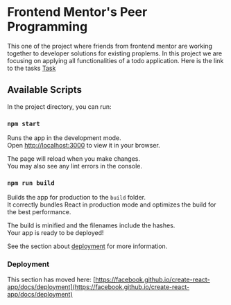 # Frontend Mentor's Peer Programming

This one of the project where friends from frontend mentor are working together to developer solutions for existing proplems. In this project we are focusing on applying all functionalities  of a todo application. Here is the link to the tasks
[Task](https://www.frontendmentor.io/challenges/todo-app-Su1_KokOW/hub/todo-app-0SGAFMsYzY)
## Available Scripts

In the project directory, you can run:

### `npm start`

Runs the app in the development mode.\
Open [http://localhost:3000](http://localhost:3000) to view it in your browser.

The page will reload when you make changes.\
You may also see any lint errors in the console.

### `npm run build`

Builds the app for production to the `build` folder.\
It correctly bundles React in production mode and optimizes the build for the best performance.

The build is minified and the filenames include the hashes.\
Your app is ready to be deployed!

See the section about [deployment](https://facebook.github.io/create-react-app/docs/deployment) for more information.

### Deployment

This section has moved here: [https://facebook.github.io/create-react-app/docs/deployment](https://facebook.github.io/create-react-app/docs/deployment)
